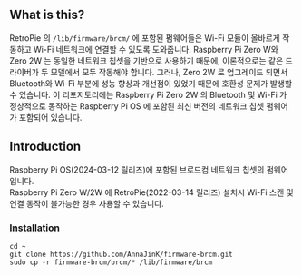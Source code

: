 ## What is this?
RetroPie 의 ```/lib/firmware/brcm/``` 에 포함된 펌웨어들은 Wi-Fi 모듈이 올바르게 작동하고 Wi-Fi 네트워크에 연결할 수 있도록 도와줍니다. Raspberry Pi Zero W와 Zero 2W 는 동일한 네트워크 칩셋을 기반으로 사용하기 때문에, 이론적으로는 같은 드라이버가 두 모델에서 모두 작동해야 합니다. 그러나, Zero 2W 로 업그레이드 되면서 Bluetooth와 Wi-Fi 부분에 성능 향상과 개선점이 있었기 때문에 호환성 문제가 발생할 수 있습니다. 이 리포지토리에는 Raspberry Pi Zero 2W 의 Bluetooth 및 Wi-Fi 가 정상적으로 동작하는 Raspberry Pi OS 에 포함된 최신 버전의 네트워크 칩셋 펌웨어가 포함되어 있습니다.
## Introduction
Raspberry Pi OS(2024-03-12 릴리즈)에 포함된 브로드컴 네트워크 칩셋의 펌웨어 입니다.  
Raspberry Pi Zero W/2W 에 RetroPie(2022-03-14 릴리즈) 설치시 Wi-Fi 스캔 및 연결 동작이 불가능한 경우 사용할 수 있습니다.

### Installation
```
cd ~
git clone https://github.com/AnnaJinK/firmware-brcm.git
sudo cp -r firmware-brcm/brcm/* /lib/firmware/brcm
```
